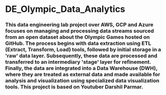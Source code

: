# DE_Olympic_Data_Analytics

### This data engineering lab project over AWS, GCP and Azure focuses on managing and processing data streams sourced from an open dataset about the Olympic Games hosted on GitHub. The process begins with data extraction using ETL (Extract, Transform, Load) tools, followed by initial storage in a 'raw' data layer. Subsequently, these data are processed and transferred to an intermediary 'stage' layer for refinement. Finally, the data are integrated into a Data Warehouse (DWH), where they are treated as external data and made available for analysis and visualization using specialized data visualization tools. This project is based on Youtuber Darshil Parmar.